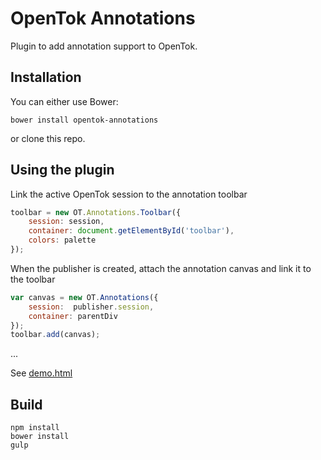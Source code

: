 OpenTok Annotations
==================

Plugin to add annotation support to OpenTok.

Installation
-----
You can either use Bower:

`bower install opentok-annotations`

or clone this repo.

Using the plugin
-----

Link the active OpenTok session to the annotation toolbar

```javascript
toolbar = new OT.Annotations.Toolbar({
    session: session,
    container: document.getElementById('toolbar'),
    colors: palette
});
```

When the publisher is created, attach the annotation canvas and link it to the toolbar

```javascript
var canvas = new OT.Annotations({
    session:  publisher.session,
    container: parentDiv
});
toolbar.add(canvas);
```

...

See [demo.html](sample/demo.html)

Build
-------
```
npm install
bower install
gulp
```
